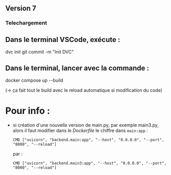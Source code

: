 ## Version 7

### Telechargement 

## Dans le terminal VSCode, exécute :
dvc init
git commit -m "Init DVC"

## Dans le terminal, lancer avec la commande :
docker compose up --build

(-> ça fait tout le build avec le reload automatique si modification du code)

# Pour info :
- si création d'une nouvelle version de main.py, par exemple main3.py,
    alors il faut modifier dans le *Dockerfile* le chiffre dans `main:app`  :

    ```CMD ["uvicorn", "backend.main:app", "--host", "0.0.0.0", "--port", "8000", "--reload"]```

    par :

    ```CMD ["uvicorn", "backend.main3:app", "--host", "0.0.0.0", "--port", "8000", "--reload"]```


